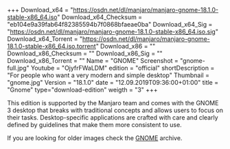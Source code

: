+++
Download_x64 = "https://osdn.net/dl/manjaro/manjaro-gnome-18.1.0-stable-x86_64.iso"
Download_x64_Checksum = "eb104e9a39fab64f82385594b7f0868bfaeae0ba"
Download_x64_Sig = "https://osdn.net/dl/manjaro/manjaro-gnome-18.1.0-stable-x86_64.iso.sig"
Download_x64_Torrent = "https://osdn.net/dl/manjaro/manjaro-gnome-18.1.0-stable-x86_64.iso.torrent"
Download_x86 = ""
Download_x86_Checksum = ""
Download_x86_Sig = ""
Download_x86_Torrent = ""
Name = "GNOME"
Screenshot = "gnome-full.jpg"
Youtube = "OjyfrFWaLDM"
edition = "official"
shortDescription = "For people who want a very modern and simple desktop"
Thumbnail = "gnome.jpg"
Version = "18.1.0"
date = "12.09.2019T09:36:00+01:00"
title = "Gnome"
type="download-edition"
weigth = "3"
+++

This edition is supported by the Manjaro team and comes with the GNOME 3 desktop that breaks with traditional concepts and allows users to focus on their tasks. Desktop-specific applications are crafted with care and clearly defined by guidelines that make them more consistent to use.

If you are looking for older images check the [GNOME](https://osdn.net/projects/manjaro/storage/z_release_archive/gnome) archive.


